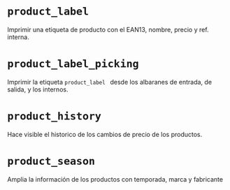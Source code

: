 ```product_label ```
====
Imprimir una etiqueta de producto con el EAN13, nombre, precio y ref. interna.


```product_label_picking ```
====
Imprimir la etiqueta ```product_label ``` desde los albaranes de entrada, de salida, y los internos.

```product_history ```
====
Hace visible el historico de los cambios de precio de los productos.

```product_season ```
====
Amplia la información de los productos con temporada, marca y fabricante
